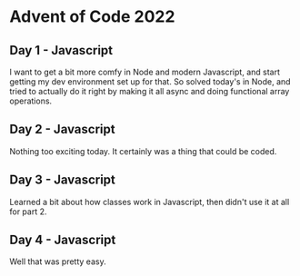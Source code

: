 # Advent of Code 2022

## Day 1 - Javascript

I want to get a bit more comfy in Node and modern Javascript, and start getting my dev environment set up for that.
So solved today's in Node, and tried to actually do it right by making it all async and doing functional array operations.

## Day 2 - Javascript

Nothing too exciting today. It certainly was a thing that could be coded.

## Day 3 - Javascript

Learned a bit about how classes work in Javascript, then didn't use it at all for part 2.

## Day 4 - Javascript

Well that was pretty easy.
